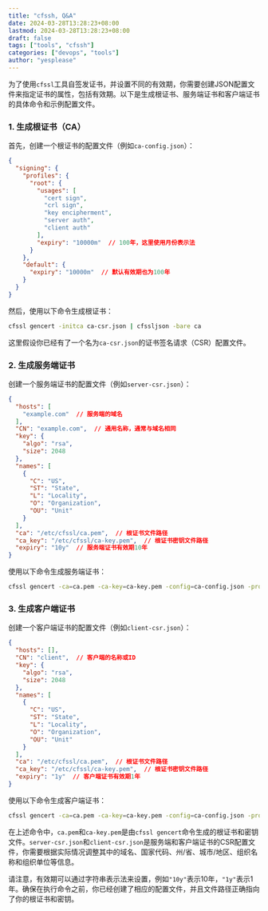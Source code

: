 ```yaml
---
title: "cfssh, Q&A"
date: 2024-03-28T13:28:23+08:00
lastmod: 2024-03-28T13:28:23+08:00
draft: false
tags: ["tools", "cfssh"]
categories: ["devops", "tools"]
author: "yesplease"
---
```


为了使用`cfssl`工具自签发证书，并设置不同的有效期，你需要创建JSON配置文件来指定证书的属性，包括有效期。以下是生成根证书、服务端证书和客户端证书的具体命令和示例配置文件。

### 1. 生成根证书（CA）

首先，创建一个根证书的配置文件（例如`ca-config.json`）：

```json
{
  "signing": {
    "profiles": {
      "root": {
        "usages": [
          "cert sign",
          "crl sign",
          "key encipherment",
          "server auth",
          "client auth"
        ],
        "expiry": "10000m"  // 100年，这里使用月份表示法
      }
    },
    "default": {
      "expiry": "10000m"  // 默认有效期也为100年
    }
  }
}
```

然后，使用以下命令生成根证书：

```bash
cfssl gencert -initca ca-csr.json | cfssljson -bare ca
```

这里假设你已经有了一个名为`ca-csr.json`的证书签名请求（CSR）配置文件。

### 2. 生成服务端证书

创建一个服务端证书的配置文件（例如`server-csr.json`）：

```json
{
  "hosts": [
    "example.com"  // 服务端的域名
  ],
  "CN": "example.com",  // 通用名称，通常与域名相同
  "key": {
    "algo": "rsa",
    "size": 2048
  },
  "names": [
    {
      "C": "US",
      "ST": "State",
      "L": "Locality",
      "O": "Organization",
      "OU": "Unit"
    }
  ],
  "ca": "/etc/cfssl/ca.pem",  // 根证书文件路径
  "ca_key": "/etc/cfssl/ca-key.pem",  // 根证书密钥文件路径
  "expiry": "10y"  // 服务端证书有效期10年
}
```

使用以下命令生成服务端证书：

```bash
cfssl gencert -ca=ca.pem -ca-key=ca-key.pem -config=ca-config.json -profile=root server-csr.json | cfssljson -bare server
```

### 3. 生成客户端证书

创建一个客户端证书的配置文件（例如`client-csr.json`）：

```json
{
  "hosts": [],
  "CN": "client",  // 客户端的名称或ID
  "key": {
    "algo": "rsa",
    "size": 2048
  },
  "names": [
    {
      "C": "US",
      "ST": "State",
      "L": "Locality",
      "O": "Organization",
      "OU": "Unit"
    }
  ],
  "ca": "/etc/cfssl/ca.pem",  // 根证书文件路径
  "ca_key": "/etc/cfssl/ca-key.pem",  // 根证书密钥文件路径
  "expiry": "1y"  // 客户端证书有效期1年
}
```

使用以下命令生成客户端证书：

```bash
cfssl gencert -ca=ca.pem -ca-key=ca-key.pem -config=ca-config.json -profile=root client-csr.json | cfssljson -bare client
```

在上述命令中，`ca.pem`和`ca-key.pem`是由`cfssl gencert`命令生成的根证书和密钥文件。`server-csr.json`和`client-csr.json`是服务端和客户端证书的CSR配置文件，你需要根据实际情况调整其中的域名、国家代码、州/省、城市/地区、组织名称和组织单位等信息。

请注意，有效期可以通过字符串表示法来设置，例如`"10y"`表示10年，`"1y"`表示1年。确保在执行命令之前，你已经创建了相应的配置文件，并且文件路径正确指向了你的根证书和密钥。